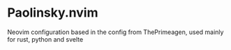 # Paolinsky.nvim

Neovim configuration based in the config from ThePrimeagen, used mainly for rust, python and svelte
